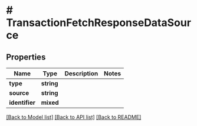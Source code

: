 # # TransactionFetchResponseDataSource

## Properties

Name | Type | Description | Notes
------------ | ------------- | ------------- | -------------
**type** | **string** |  |
**source** | **string** |  |
**identifier** | **mixed** |  |

[[Back to Model list]](../../README.md#models) [[Back to API list]](../../README.md#endpoints) [[Back to README]](../../README.md)
